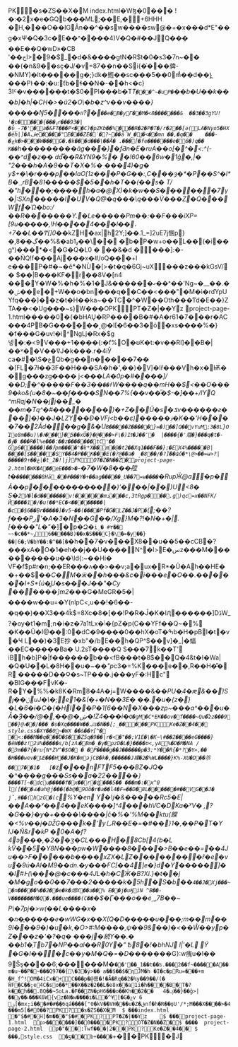 PK    �s�ZS��X�  M
  
   index.html�Wɮ�0��� !�:�2x�e�GQb���ML;��E,�+6HHH �H,���O��IGÂn��^��sw����swܾ@�+�x���d*E"��g�xѰ�Q�3c�E��^����4)V�Q�#��JQ���
��E��Q�wD»�CB	'��ڄI>�9�$_�d�&����gtN�R$t�0�s3�7n~�� ��(�n&9��sç�J/�v=87�ܹ�n��Si{�֙���貏-�NMY)�lt�����g�;}dk�䱭��sc���5��0mͩ��d��}̪���PͰ��:�u:ťb�ɬ��N�-��h<�c}ӞIᒼ�v������t�$0�PI���b�T*T֚`���^~�uP�`��b�U��k���b]�h|�CH�>�ũ2�O\�b�z^v��v����}�����Ŋװ����5?�`��e�B�yГ��M�<8�������&	��3��3gYU!ˡ�c�౎���{���ݚܸr���93�|�ΰ_-7�'�a�&FT���P<��C)�pZKb��%���R�2�P�T�/r�2��[ǝ(LA�Nyo5�HX�éh|]�Aڤe����"E���ZE�̇�?~��ǻW_�ѯ�<��mn
��,�q��	���-�ڄk�>���W���G�.�k���d���\��Ã�
.���[�fe�������e�6�)q�� K��`h���������ăg���}�fƋn�E�ruA��o[�^�<:^(-��^d�z�� dd֟��R&YN9�%� �!60��6w�1ģ�,|�	"2���h�A�9��T�X�%�
���4)�g�
y$+�\�r���p��IaO[1z���P�G��:,C���ȝ�*�P��S^�l*B�؀rB�8˥�����$�5��h�T��(��s� T/�"h���;����h�a�@X)�k�w��S������7γ�|:SXn�����l�UV�Q@�q���\q���V̇���Z�Q���Wf�Ώ�bo:/��R�������Y.�Le�����Pm��:��F���iXP=[9u� ����,!H����4���l��،+7��L��Ͳ[]0�*�kZH�ax|h2Y;]��.1_=]2uE7j㥵 p}�,8��ڳ��%&�ab1ۅ��\՘��
�b�P�w+o��L��(�i��
gˢ)���*�<�G�Q�L0
�
 ��&�d
����]:�-��ÑQ!f���Aj���x�#/oQ���+l	e���P�#�~�ӗ*�NÙ�[>�t�q�6Gj~uX���z���kGsV/�
$��|B���KF�r��8V�[n4
���Y�W�%�h�%�1�J&������ގ��ˣ��'Ng~�__��.��ݽ��e�+W��o�bn���q��C�� <���"�M�i�rɗYpUYfq���]��z�t�H��ka~��TC�^�W��Oth���ͳd�E��}ZTA��<�Ug���~s}W���OPK    PT�Z�|��Y  z	     project-page-1.html�����0�{�bHAŲ�RP����B�#�A�r61�7���r�AC���4P B�G������˲@�I[�6��3�ό�xs����%�}�f���G�uv!�i^Ngǈ�Rx�$g넿�:�<9Ѵ���+1����{:�f%O�ʊK�t:�v��RI]��B�|��˅��V��ߜJ�k���.r�4iӮ
ca�#�\S�عQb�g��n�����7��	�[FL�7ƚ��3F��H���SA�h�',��)�V]�Iř���Vh�x�Ѭ��g���zg����
j<� �*�LA�0p�#����]/��D;�^�����F��3��`��f`W����q��mH��$<��O���9�ko&{u�8�~��f����SN��7%{��v��ͫ�$-�]��+/lYQ
^mRqj�N��jj��_�	�̵�m�Тq^�#�������)�+Z��Ū�s�ݎv������ƨ���]�)��J�LZY��Đ�VFj<b��ε)�����؋�K��'H����7��2Ӑd���g�&�U` B�����Z�����}=�)��]Q��vYuM;3�8L}OΊe8m�֒�u)\�Ͱ���}�5��xŨ�}�@���>F\�)IϮ�J��՚�  |����{�'蔻�}���q�t�-�⨐�
���R�l%e���:��z�������tC'��
Gp6�����)��۶̽pm����'�k*X��m�@� t2��Xq1���F��};�EX4%�����B|����[$�����SY��4�P��K���E(�?@��a�
̙�8��/�?]��ʥǒ�*\@>��=ʉ>?|�����غ��+9|�t_2�!|j}PK    OT�Z�N��Z  �     project-page-2.html�WK�A��eE���>�`-�7�W�8���̶陞t�`�������8Hā_��#���Y�+��ag�����_U��7=w����`�RupӜ@a�p�Ã� �p�����������)'���|��}U<8�
S�`2V�l�d�������v!�����mܖ���c,3tRgp���.g)qc=x��NFK/Й����1�/�u!��*EC�<������ۛ��|�c�$6��Br�����]�v5~��(����Pf�Ɠ�LZ��J�P�`(;��?f���Pڔ'�A�3�N̬��G��/Xg}M�?!�N�+�|.[����"L�"*�]�p�Զ�`i_�
#۳��	~~�c��*ۄ~�6����B)��x�S���C}�\�=�y��}��|6�;V�bY��:�^��[�`�h��7�v���X8��u��5��cCB�?���xA�O�1�eh��j��U����N^�l>E�سz���M����������u��\ld{:~��Hi�	VF�f$p#r�n;��ER���ʌ��>��v;a�ux�R*�Ȗ�Ah��HE��+��$��_C�M�ӝ��h���&c�i���e�O��.������I+S*{ú�͇U�s���J��"�Cy
������]m2_���G�Me GR�5�|����w��u=�Y(nlpC<,u��!�6��-�q��)��X3��4ǩ$=8Xc�8�[��!P�R�Ĵ�K�IԮ������]DڋW_?�oy�t1�m;n�i�z�7a1tLx�ݴ�{pZ�p(C��YFf��Q~�% �K��Ȗ�I@��:0�dC�9����0��hX�oT�ߒb�H�pBI�t�v�Ҹ L��)�3E抄 �xb"�/bE��h�QP^$��v]�_|�蝠��EC�����Ba�	U.2sT����Q	S���7k��T'	iBh�b]P�|f������b��<fB���t�8$��Q�4&t�I�Wa|�Q�U��L�8H��u�~��*"p*c3�=%K���e��,R��H�͊�R
�����D��Ϙ�s~TP���.j���yF�:Hc"
�BIG���FvK�-R҄�Y�%%�k8K�Rm8�4A�j=W����&��_PU�֢4�ԙ&��)S\ȷ��ݩuJ�\�;e1�&(�+�N��3E�
��.�u�{z�}�L�6�ɨ�C�{�HI��P�1[6��N�X���zp~���a^���u�Å�Ȝ��/@�,��@�ڜ�!Z4���i�`Q�gM�C*EK��ov�f���ׅ�~Qu�֟zz���9��}@ͱ��/�ַ��
�s�Xq����W��ݢs�N��[;_�����PK    Ke�Z��4�  �  	   style.css�XY��0~�WX ��&��۲[^�	�<:���M��q���Ό�$��Z5q�9��|r�<�"��;V1E�\�K~\#��2����eG����}�ĕW��z!2a҃%�����s/b[zɅܐ�Bm�_�y�pzD�L�}����ʊ<,yA%�D�M�NA /�Ͽm��7{�ru{N*ZV^�$O�
�
�P����g��J������p�3;*Y��R{�*?�Ɏ»,��
�H���wev�ҍE���H��J�K�m϶jCB�k�,������J裸�2�%WL����}K%-XU�D��䇣��7��1�	[�`z���nFTF5���BZ�JQ� �^����g���Ss��a�22����`}����T[~�dcuׇ�����f�x��r�ĳ���5�� ���m�:�x^0
l([���Ԃ�ah@j���(�b@�9Oȍ�r�a��l4�F=��D�8L������#�� V G��J�
ǰ,#��(hzG�(c`%Y�en Y�\j�&�����Rc5�E|��A��ʸ��4��eK����]^4���hVC�DKa�ʸV�	,?�G��}�y�+����\����|č�%�'%M��ktu(饓�<%v��j�ǄG���k�'y⺃R��E�=�#��}1�,��P�T�Y
Ĳ�Ň&r�kP
�0�A�f?4ͽ���,�2��ʒ�CL���H�8Cb[4{b�L kѶ��5�Y8N���pw�W����8����>B��e��=��4Ju��>F����� b����*xZX�LZ��ְ������ř�e�vu�9ú�AI�M9��dn.�y���FC[��4]e�}d�Y�����]��l#߅(\���@�c���4JL�h�CӜ�B?Xi.}�t��j
�M�go��0�*�7���2�����k�5h�S�b��`4��J�Xj���~�n���⌗��%��2��e�k�㷧X��a��% E��j�uӃiN
^B��-V�������M�Q�.���ue����(C��`�$�Ӷ���o��e؃7B��~
P\�7pj�>w(��L����x�	�n�ֱ�����e�wWG�x��X(Q�D�����u���;m��m��9I���9�)�u�k,�O>#:M����,ѱ��9&��)�<��Ŵ��yp�Z���z�'�?�q�
���j�続Y��.�
��b1�̜Tb7�NP��aӏ��R0Y�"
Ҍ8�!�bhǊ	l|'�L	Ý	�G�I���c��y�M�Q�=�D����_�� �G}:w瘣u�l��	9Šş����6;����� �M�`��'��_1��t��ʦ.���2��f~�����A��m�u~��P�~���Q97��{\�3�ÿ>�� a��$��$�դĴM�h
�I�c�pRu=���+m
�H_f^!OM�4iCx�+C���p�@兽�!�Ǟ�Rq��2�%y��9��/(�	ŴF�C��;e4C�so��*��X��z�2��L�e8x��a1i�h����B�T�?k��h��.BQ��~SoLa.�F��ZN�pH6���o��Kh� �2��	4�ؼ��}��ğ>|��y��˫���K6W{vz�N�w����i�L�^¥[�G�ݼv
6
ؾ [�mx;i���#�#�ܱ�6qá����["0�kV��VH���u�Z�ڨnf�h�R��ܻoU'/*;M���X����>�4���m5[�#0��?PK?    �s�ZS��X�  M
  
 $        ���    index.html
         �"$�#�H]�m� ��"$�#�PK?    PT�Z�|��Y  z	   $        ���  project-page-1.html
         p>������]� �0����PK?    OT�Z�N��Z  �   $        ����	  project-page-2.html
         p�"��:Twf� ��|2��PK?    Ke�Z��4�  �  	 $        ���,  style.css
         �ƽ��b+�� ��`+��PK      �  J    

